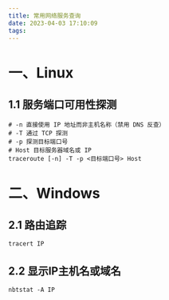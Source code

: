 ```yaml
---
title: 常用网络服务查询
date: 2023-04-03 17:10:09
tags:
---
```


# 一、Linux

## 1.1 服务端口可用性探测

```shell
# -n 直接使用 IP 地址而非主机名称（禁用 DNS 反查）
# -T 通过 TCP 探测
# -p 探测目标端口号
# Host 目标服务器域名或 IP
traceroute [-n] -T -p <目标端口号> Host
```



# 二、Windows

## 2.1 路由追踪

```bash
tracert IP
```

## 2.2 显示IP主机名或域名

```shell
nbtstat -A IP
```

